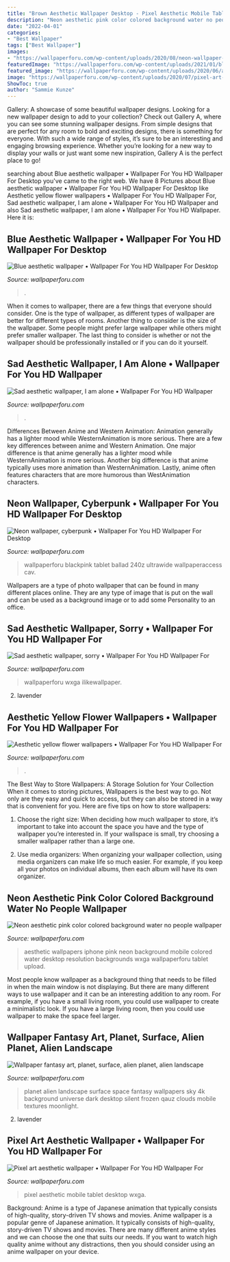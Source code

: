 ```yaml
---
title: "Brown Aesthetic Wallpaper Desktop - Pixel Aesthetic Mobile Tablet Desktop Wxga"
description: "Neon aesthetic pink color colored background water no people wallpaper"
date: "2022-04-01"
categories:
- "Best Wallpaper"
tags: ["Best Wallpaper"]
images:
- "https://wallpaperforu.com/wp-content/uploads/2020/08/neon-wallpaper-20081815203532048x1152.jpg"
featuredImage: "https://wallpaperforu.com/wp-content/uploads/2021/01/blue1440x2560.jpg"
featured_image: "https://wallpaperforu.com/wp-content/uploads/2020/06/aesthetic-wallpaper-20060615234512540x960.jpg"
image: "https://wallpaperforu.com/wp-content/uploads/2020/07/pixel-art-wallpaper-200722195908101440x2560.jpg"
ShowToc: true
author: "Sammie Kunze"
---
```



Gallery: A showcase of some beautiful wallpaper designs.
Looking for a new wallpaper design to add to your collection? Check out Gallery A, where you can see some stunning wallpaper designs. From simple designs that are perfect for any room to bold and exciting designs, there is something for everyone. With such a wide range of styles, it’s sure to be an interesting and engaging browsing experience. Whether you’re looking for a new way to display your walls or just want some new inspiration, Gallery A is the perfect place to go!
		
		
		
		
		
		
		
	

		
searching about Blue aesthetic wallpaper • Wallpaper For You HD Wallpaper For Desktop you've came to the right web. We have 8 Pictures about Blue aesthetic wallpaper • Wallpaper For You HD Wallpaper For Desktop like Aesthetic yellow flower wallpapers • Wallpaper For You HD Wallpaper For, Sad aesthetic wallpaper, I am alone • Wallpaper For You HD Wallpaper and also Sad aesthetic wallpaper, I am alone • Wallpaper For You HD Wallpaper. Here it is:
		
    
## Blue Aesthetic Wallpaper • Wallpaper For You HD Wallpaper For Desktop

<img loading=lazy src="https://wallpaperforu.com/wp-content/uploads/2021/01/blue1440x2560.jpg" onerror="this.onerror=null;this.src='https://tse2.mm.bing.net/th?id=OIP.46W5Oq_-4cvPu0swhMlNcQHaNK&amp;pid=15.1';" alt="Blue aesthetic wallpaper • Wallpaper For You HD Wallpaper For Desktop">

_Source: wallpaperforu.com_

>. 

	

When it comes to wallpaper, there are a few things that everyone should consider. One is the type of wallpaper, as different types of wallpaper are better for different types of rooms. Another thing to consider is the size of the wallpaper. Some people might prefer large wallpaper while others might prefer smaller wallpaper. The last thing to consider is whether or not the wallpaper should be professionally installed or if you can do it yourself.

    
## Sad Aesthetic Wallpaper, I Am Alone • Wallpaper For You HD Wallpaper

<img loading=lazy src="https://wallpaperforu.com/wp-content/uploads/2020/09/sad-aesthetic-wallpaper-200908151757131080x1920.jpg" onerror="this.onerror=null;this.src='https://tse1.mm.bing.net/th?id=OIP.xjGdlhExslF2mL4ZVgfsjwHaNK&amp;pid=15.1';" alt="Sad aesthetic wallpaper, I am alone • Wallpaper For You HD Wallpaper">

_Source: wallpaperforu.com_

>. 

	

Differences Between Anime and Western Animation: Animation generally has a lighter mood while WesternAnimation is more serious.
There are a few key differences between anime and Western Animation. One major difference is that anime generally has a lighter mood while WesternAnimation is more serious. Another big difference is that anime typically uses more animation than WesternAnimation. Lastly, anime often features characters that are more humorous than WestAnimation characters.

    
## Neon Wallpaper, Cyberpunk • Wallpaper For You HD Wallpaper For Desktop

<img loading=lazy src="https://wallpaperforu.com/wp-content/uploads/2020/08/neon-wallpaper-20081815203532048x1152.jpg" onerror="this.onerror=null;this.src='https://tse1.mm.bing.net/th?id=OIP.KpA2fOoGsLO81zIfZe-30AHaEK&amp;pid=15.1';" alt="Neon wallpaper, cyberpunk • Wallpaper For You HD Wallpaper For Desktop">

_Source: wallpaperforu.com_

>wallpaperforu blackpink tablet ballad 240z ultrawide wallpaperaccess cav. 

	



Wallpapers are a type of photo wallpaper that can be found in many different places online. They are any type of image that is put on the wall and can be used as a background image or to add some Personality to an office.

    
## Sad Aesthetic Wallpaper, Sorry • Wallpaper For You HD Wallpaper For

<img loading=lazy src="https://wallpaperforu.com/wp-content/uploads/2020/09/sad-aesthetic-wallpaper-20090815215536938x1668.jpg" onerror="this.onerror=null;this.src='https://tse3.mm.bing.net/th?id=OIP.UA0L56FJu4id5rSuaqLhsgHaNK&amp;pid=15.1';" alt="Sad aesthetic wallpaper, sorry • Wallpaper For You HD Wallpaper For">

_Source: wallpaperforu.com_

>wallpaperforu wxga ilikewallpaper. 

	

2. lavender 

    
## Aesthetic Yellow Flower Wallpapers • Wallpaper For You HD Wallpaper For

<img loading=lazy src="https://wallpaperforu.com/wp-content/uploads/2020/07/yellow-aesthetic-wallpaper-20072002193237938x1668.jpg" onerror="this.onerror=null;this.src='https://tse4.mm.bing.net/th?id=OIP.Ezkc9jvCeuJQQH6eM--9ZQHaNK&amp;pid=15.1';" alt="Aesthetic yellow flower wallpapers • Wallpaper For You HD Wallpaper For">

_Source: wallpaperforu.com_

>. 

	

The Best Way to Store Wallpapers: A Storage Solution for Your Collection
When it comes to storing pictures, Wallpapers is the best way to go. Not only are they easy and quick to access, but they can also be stored in a way that is convenient for you. Here are five tips on how to store wallpapers:
1) Choose the right size: When deciding how much wallpaper to store, it’s important to take into account the space you have and the type of wallpaper you’re interested in. If your wallspace is small, try choosing a smaller wallpaper rather than a large one.

2) Use media organizers: When organizing your wallpaper collection, using media organizers can make life so much easier. For example, if you keep all your photos on individual albums, then each album will have its own organizer.

    
## Neon Aesthetic Pink Color Colored Background Water No People Wallpaper

<img loading=lazy src="https://wallpaperforu.com/wp-content/uploads/2020/06/aesthetic-wallpaper-20060615234512540x960.jpg" onerror="this.onerror=null;this.src='https://tse2.mm.bing.net/th?id=OIP.d_JX1b4ownEV-xrj8oLHMAHaNK&amp;pid=15.1';" alt="Neon aesthetic pink color colored background water no people wallpaper">

_Source: wallpaperforu.com_

>aesthetic wallpapers iphone pink neon background mobile colored water desktop resolution backgrounds wxga wallpaperforu tablet upload. 

	

Most people know wallpaper as a background thing that needs to be filled in when the main window is not displaying. But there are many different ways to use wallpaper and it can be an interesting addition to any room. For example, if you have a small living room, you could use wallpaper to create a minimalistic look. If you have a large living room, then you could use wallpaper to make the space feel larger.

    
## Wallpaper Fantasy Art, Planet, Surface, Alien Planet, Alien Landscape

<img loading=lazy src="https://wallpaperforu.com/wp-content/uploads/2020/07/space-wallpaper-200707154315482048x1152.jpg" onerror="this.onerror=null;this.src='https://tse2.mm.bing.net/th?id=OIP.BrfydzTCNtQIvTNLrx_G9gHaEK&amp;pid=15.1';" alt="Wallpaper fantasy art, planet, surface, alien planet, alien landscape">

_Source: wallpaperforu.com_

>planet alien landscape surface space fantasy wallpapers sky 4k background universe dark desktop silent frozen qauz clouds mobile textures moonlight. 

	

2. lavender 

    
## Pixel Art Aesthetic Wallpaper • Wallpaper For You HD Wallpaper For

<img loading=lazy src="https://wallpaperforu.com/wp-content/uploads/2020/07/pixel-art-wallpaper-200722195908101440x2560.jpg" onerror="this.onerror=null;this.src='https://tse2.mm.bing.net/th?id=OIP.YG4YyIKIIddBXowVtmOVTgHaNK&amp;pid=15.1';" alt="Pixel art aesthetic wallpaper • Wallpaper For You HD Wallpaper For">

_Source: wallpaperforu.com_

>pixel aesthetic mobile tablet desktop wxga. 

	

Background: Anime is a type of Japanese animation that typically consists of high-quality, story-driven TV shows and movies.
Anime wallpaper is a popular genre of Japanese animation. It typically consists of high-quality, story-driven TV shows and movies. There are many different anime styles and we can choose the one that suits our needs. If you want to watch high quality anime without any distractions, then you should consider using an anime wallpaper on your device.


